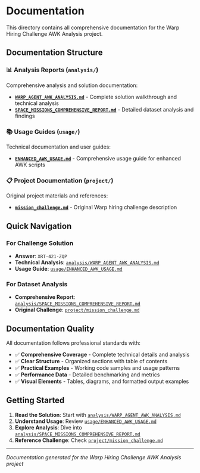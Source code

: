 # Documentation

This directory contains all comprehensive documentation for the Warp Hiring Challenge AWK Analysis project.

## Documentation Structure

### 📊 Analysis Reports (`analysis/`)
Comprehensive analysis and solution documentation:
- **[`WARP_AGENT_AWK_ANALYSIS.md`](analysis/WARP_AGENT_AWK_ANALYSIS.md)** - Complete solution walkthrough and technical analysis
- **[`SPACE_MISSIONS_COMPREHENSIVE_REPORT.md`](analysis/SPACE_MISSIONS_COMPREHENSIVE_REPORT.md)** - Detailed dataset analysis and findings

### 📚 Usage Guides (`usage/`)
Technical documentation and user guides:
- **[`ENHANCED_AWK_USAGE.md`](usage/ENHANCED_AWK_USAGE.md)** - Comprehensive usage guide for enhanced AWK scripts

### 📋 Project Documentation (`project/`)
Original project materials and references:
- **[`mission_challenge.md`](project/mission_challenge.md)** - Original Warp hiring challenge description

## Quick Navigation

### For Challenge Solution
- **Answer**: `XRT-421-ZQP`
- **Technical Analysis**: [`analysis/WARP_AGENT_AWK_ANALYSIS.md`](analysis/WARP_AGENT_AWK_ANALYSIS.md)
- **Usage Guide**: [`usage/ENHANCED_AWK_USAGE.md`](usage/ENHANCED_AWK_USAGE.md)

### For Dataset Analysis
- **Comprehensive Report**: [`analysis/SPACE_MISSIONS_COMPREHENSIVE_REPORT.md`](analysis/SPACE_MISSIONS_COMPREHENSIVE_REPORT.md)
- **Original Challenge**: [`project/mission_challenge.md`](project/mission_challenge.md)

## Documentation Quality

All documentation follows professional standards with:
- ✅ **Comprehensive Coverage** - Complete technical details and analysis
- ✅ **Clear Structure** - Organized sections with table of contents
- ✅ **Practical Examples** - Working code samples and usage patterns
- ✅ **Performance Data** - Detailed benchmarking and metrics
- ✅ **Visual Elements** - Tables, diagrams, and formatted output examples

## Getting Started

1. **Read the Solution**: Start with [`analysis/WARP_AGENT_AWK_ANALYSIS.md`](analysis/WARP_AGENT_AWK_ANALYSIS.md)
2. **Understand Usage**: Review [`usage/ENHANCED_AWK_USAGE.md`](usage/ENHANCED_AWK_USAGE.md)
3. **Explore Analysis**: Dive into [`analysis/SPACE_MISSIONS_COMPREHENSIVE_REPORT.md`](analysis/SPACE_MISSIONS_COMPREHENSIVE_REPORT.md)
4. **Reference Challenge**: Check [`project/mission_challenge.md`](project/mission_challenge.md)

---

*Documentation generated for the Warp Hiring Challenge AWK Analysis project*
